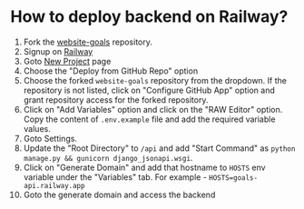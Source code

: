 # How to deploy backend on Railway?

1. Fork the [website-goals](https://github.com/Real-Dev-Squad/website-goals) repository.
2. Signup on [Railway](https://railway.app/login)
3. Goto [New Project](https://railway.app/new) page
4. Choose the "Deploy from GitHub Repo" option
5. Choose the forked `website-goals` repository from the dropdown. If the repository is not listed, click on "Configure GitHub App" option and grant repository access for the forked repository.
6. Click on "Add Variables" option and click on the "RAW Editor" option. Copy the content of `.env.example` file and add the required variable values.
7. Goto Settings. 
8. Update the "Root Directory" to `/api` and add "Start Command" as `python manage.py && gunicorn django_jsonapi.wsgi`.
9. Click on "Generate Domain" and add that hostname to `HOSTS` env variable under the "Variables" tab.
For example - `HOSTS=goals-api.railway.app`
10. Goto the generate domain and access the backend